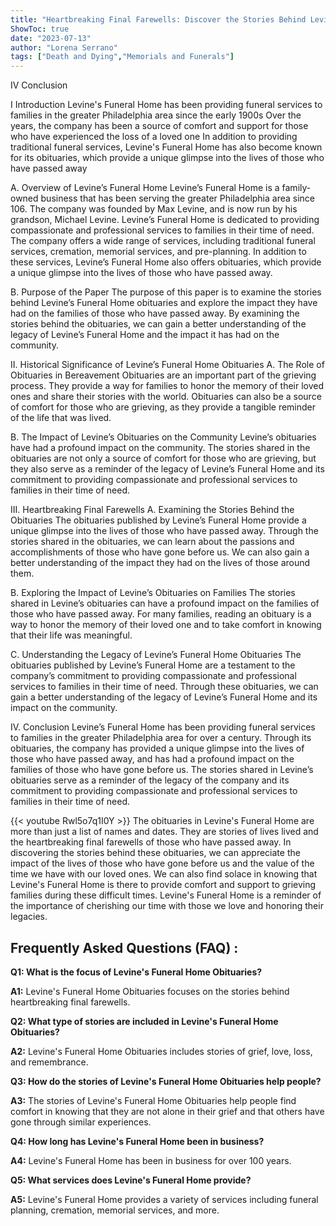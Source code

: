```yaml
---
title: "Heartbreaking Final Farewells: Discover the Stories Behind Levine's Funeral Home Obituaries"
ShowToc: true 
date: "2023-07-13"
author: "Lorena Serrano" 
tags: ["Death and Dying","Memorials and Funerals"]
---
```

IV Conclusion

I Introduction
Levine's Funeral Home has been providing funeral services to families in the greater Philadelphia area since the early 1900s Over the years, the company has been a source of comfort and support for those who have experienced the loss of a loved one In addition to providing traditional funeral services, Levine's Funeral Home has also become known for its obituaries, which provide a unique glimpse into the lives of those who have passed away

A. Overview of Levine’s Funeral Home
Levine’s Funeral Home is a family-owned business that has been serving the greater Philadelphia area since 106. The company was founded by Max Levine, and is now run by his grandson, Michael Levine. Levine’s Funeral Home is dedicated to providing compassionate and professional services to families in their time of need. The company offers a wide range of services, including traditional funeral services, cremation, memorial services, and pre-planning. In addition to these services, Levine’s Funeral Home also offers obituaries, which provide a unique glimpse into the lives of those who have passed away.

B. Purpose of the Paper
The purpose of this paper is to examine the stories behind Levine’s Funeral Home obituaries and explore the impact they have had on the families of those who have passed away. By examining the stories behind the obituaries, we can gain a better understanding of the legacy of Levine’s Funeral Home and the impact it has had on the community.

II. Historical Significance of Levine’s Funeral Home Obituaries
A. The Role of Obituaries in Bereavement
Obituaries are an important part of the grieving process. They provide a way for families to honor the memory of their loved ones and share their stories with the world. Obituaries can also be a source of comfort for those who are grieving, as they provide a tangible reminder of the life that was lived.

B. The Impact of Levine’s Obituaries on the Community
Levine’s obituaries have had a profound impact on the community. The stories shared in the obituaries are not only a source of comfort for those who are grieving, but they also serve as a reminder of the legacy of Levine’s Funeral Home and its commitment to providing compassionate and professional services to families in their time of need.

III. Heartbreaking Final Farewells
A. Examining the Stories Behind the Obituaries
The obituaries published by Levine’s Funeral Home provide a unique glimpse into the lives of those who have passed away. Through the stories shared in the obituaries, we can learn about the passions and accomplishments of those who have gone before us. We can also gain a better understanding of the impact they had on the lives of those around them.

B. Exploring the Impact of Levine’s Obituaries on Families
The stories shared in Levine’s obituaries can have a profound impact on the families of those who have passed away. For many families, reading an obituary is a way to honor the memory of their loved one and to take comfort in knowing that their life was meaningful. 

C. Understanding the Legacy of Levine’s Funeral Home Obituaries
The obituaries published by Levine’s Funeral Home are a testament to the company’s commitment to providing compassionate and professional services to families in their time of need. Through these obituaries, we can gain a better understanding of the legacy of Levine’s Funeral Home and its impact on the community.

IV. Conclusion
Levine’s Funeral Home has been providing funeral services to families in the greater Philadelphia area for over a century. Through its obituaries, the company has provided a unique glimpse into the lives of those who have passed away, and has had a profound impact on the families of those who have gone before us. The stories shared in Levine’s obituaries serve as a reminder of the legacy of the company and its commitment to providing compassionate and professional services to families in their time of need.

{{< youtube Rwl5o7q1I0Y >}} 
The obituaries in Levine's Funeral Home are more than just a list of names and dates. They are stories of lives lived and the heartbreaking final farewells of those who have passed away. In discovering the stories behind these obituaries, we can appreciate the impact of the lives of those who have gone before us and the value of the time we have with our loved ones. We can also find solace in knowing that Levine's Funeral Home is there to provide comfort and support to grieving families during these difficult times. Levine's Funeral Home is a reminder of the importance of cherishing our time with those we love and honoring their legacies.

## Frequently Asked Questions (FAQ) :
**Q1: What is the focus of Levine's Funeral Home Obituaries?**

**A1:** Levine's Funeral Home Obituaries focuses on the stories behind heartbreaking final farewells.

**Q2: What type of stories are included in Levine's Funeral Home Obituaries?**

**A2:** Levine's Funeral Home Obituaries includes stories of grief, love, loss, and remembrance. 

**Q3: How do the stories of Levine's Funeral Home Obituaries help people?**

**A3:** The stories of Levine's Funeral Home Obituaries help people find comfort in knowing that they are not alone in their grief and that others have gone through similar experiences. 

**Q4: How long has Levine's Funeral Home been in business?**

**A4:** Levine's Funeral Home has been in business for over 100 years. 

**Q5: What services does Levine's Funeral Home provide?**

**A5:** Levine's Funeral Home provides a variety of services including funeral planning, cremation, memorial services, and more.



